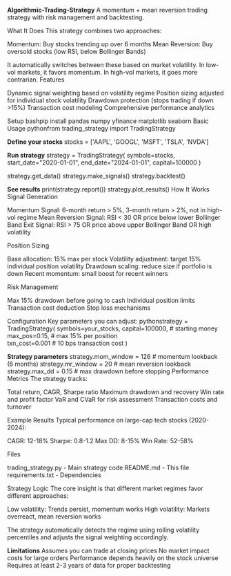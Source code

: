 **Algorithmic-Trading-Strategy**
A momentum + mean reversion trading strategy with risk management and backtesting.

What It Does
This strategy combines two approaches:

Momentum: Buy stocks trending up over 6 months
Mean Reversion: Buy oversold stocks (low RSI, below Bollinger Bands)

It automatically switches between these based on market volatility. In low-vol markets, it favors momentum. In high-vol markets, it goes more contrarian.
Features

Dynamic signal weighting based on volatility regime
Position sizing adjusted for individual stock volatility
Drawdown protection (stops trading if down >15%)
Transaction cost modeling
Comprehensive performance analytics

Setup
bashpip install pandas numpy yfinance matplotlib seaborn
Basic Usage
pythonfrom trading_strategy import TradingStrategy

**Define your stocks**
stocks = ['AAPL', 'GOOGL', 'MSFT', 'TSLA', 'NVDA']

**Run strategy**
strategy = TradingStrategy(
    symbols=stocks,
    start_date="2020-01-01", 
    end_date="2024-01-01",
    capital=100000
)

strategy.get_data()
strategy.make_signals() 
strategy.backtest()

**See results**
print(strategy.report())
strategy.plot_results()
How It Works
Signal Generation

Momentum Signal: 6-month return > 5%, 3-month return > 2%, not in high-vol regime
Mean Reversion Signal: RSI < 30 OR price below lower Bollinger Band
Exit Signal: RSI > 75 OR price above upper Bollinger Band OR high volatility

Position Sizing

Base allocation: 15% max per stock
Volatility adjustment: target 15% individual position volatility
Drawdown scaling: reduce size if portfolio is down
Recent momentum: small boost for recent winners

Risk Management

Max 15% drawdown before going to cash
Individual position limits
Transaction cost deduction
Stop loss mechanisms

Configuration
Key parameters you can adjust:
pythonstrategy = TradingStrategy(
    symbols=your_stocks,
    capital=100000,        # starting money
    max_pos=0.15,         # max 15% per position  
    txn_cost=0.001        # 10 bps transaction cost
)

**Strategy parameters**
strategy.mom_window = 126     # momentum lookback (6 months)
strategy.mr_window = 20       # mean reversion lookback  
strategy.max_dd = 0.15        # max drawdown before stopping
Performance Metrics
The strategy tracks:

Total return, CAGR, Sharpe ratio
Maximum drawdown and recovery
Win rate and profit factor
VaR and CVaR for risk assessment
Transaction costs and turnover

Example Results
Typical performance on large-cap tech stocks (2020-2024):

CAGR: 12-18%
Sharpe: 0.8-1.2
Max DD: 8-15%
Win Rate: 52-58%

Files

trading_strategy.py - Main strategy code
README.md - This file
requirements.txt - Dependencies

Strategy Logic
The core insight is that different market regimes favor different approaches:

Low volatility: Trends persist, momentum works
High volatility: Markets overreact, mean reversion works

The strategy automatically detects the regime using rolling volatility percentiles and adjusts the signal weighting accordingly.

**Limitations**
Assumes you can trade at closing prices
No market impact costs for large orders
Performance depends heavily on the stock universe
Requires at least 2-3 years of data for proper backtesting
